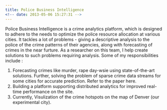 ```yaml
---
title: Police Business Intelligence
<!-- date: 2013-05-06 15:27:31 -->
---
```

Police Business Intelligence is a crime analytics platform, which is designed to adhere to the needs to optimize the police resource allocation at various cities. It tackles a lot of problems - giving a descriptive analysis to the police of the crime patterns of their agencies, along with forecasting of crimes in the near furture. As a researcher on this team, I help create solutions to such problems requiring analysis. Some of my responsibilities include : 

1. Forecasting crimes like murder, rape day-wsie using state-of-the-art solutions. Further, solving the problem of sparse crime data streams for some cities for accurate prediction. Refer to the paper here.
2. Building a platform supporting distributed analytics for improved real-time performance on the site.
3. Currently, Visulization of the crime hotspots on the map of Denver (our experimental city). 

<!--
> Sit amet, consectetur adipisicing elit, sed do eiusmod tempor incididunt ut labore et dolore magna aliqua. Abore et dolore magna aliqua. Ut enim ad minim veniam, quis.
>
> – Akei Yue
1. List with code

    ```
    not highlighted
    multi line
    ``` 2. List with code
    ```javascript
    var dom = document.getElementById('boom')
    console.log(dom);
    ```

---
-->
<!--
Lorem ipsum dolor sit amet, consectetuer adipiscing elit. Aenean commodo ligula eget dolor. Aenean massa. Cum sociis natoque penatibus et magnis dis parturient montes, nascetur ridiculus mus. Donec quam felis, ultricies nec, pellentesque eu, pretium quis, sem. Nulla consequat massa quis enim. Lorem ipsum dolor sit amet, consectetuer adipiscing elit. Aenean commodo ligula eget dolor. Aenean massa. Cum sociis natoque penatibus et magnis dis parturient montes, nascetur ridiculus mus.```html
<dialog>
  <header>Headsup</header>
  <p>Lorem ipsum dolor sit amet, consectetur adipisicing elit, sed do eiusmod tempor incididunt ut labore et dolore magna.</p>
  <button type="button" class="js-close-dialog">Close</button>
</dialog>
```
-->
